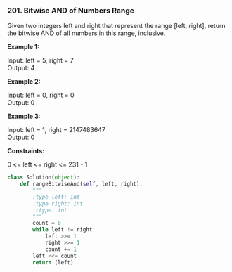 ### 201. Bitwise AND of Numbers Range

Given two integers left and right that represent the range [left, right], return the bitwise AND of all numbers in this range, inclusive.

**Example 1:**

Input: left = 5, right = 7  
Output: 4  

**Example 2:**

Input: left = 0, right = 0  
Output: 0  

**Example 3:**

Input: left = 1, right = 2147483647  
Output: 0  

**Constraints:**

0 <= left <= right <= 231 - 1  

```python
class Solution(object):
    def rangeBitwiseAnd(self, left, right):
        """
        :type left: int
        :type right: int
        :rtype: int
        """
        count = 0
        while left != right:
            left >>= 1
            right >>= 1
            count += 1
        left <<= count
        return (left)

        
```